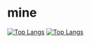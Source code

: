 # mine 
[![Top Langs](https://github-readme-stats.vercel.app/api/top-langs/?username=topperal&layout=compact)](https://github.com/anuraghazra/github-readme-stats)
[![Top Langs](https://github-readme-stats.vercel.app/api/top-langs/?username=topperal&langs_count=8)](https://github.com/anuraghazra/github-readme-stats)
